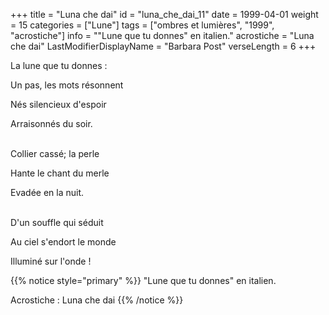 +++
title = "Luna che dai"
id = "luna_che_dai_11"
date = 1999-04-01
weight = 15
categories = ["Lune"]
tags = ["ombres et lumières", "1999", "acrostiche"]
info = "\"Lune que tu donnes\" en italien."
acrostiche = "Luna che dai"
LastModifierDisplayName = "Barbara Post"
verseLength = 6
+++

La lune que tu donnes :

Un pas, les mots résonnent

Nés silencieux d'espoir

Arraisonnés du soir.

 \
Collier cassé; la perle

Hante le chant du merle

Evadée en la nuit.

 \
D'un souffle qui séduit

Au ciel s'endort le monde

Illuminé sur l'onde !

{{% notice style="primary" %}}
\"Lune que tu donnes\" en italien.

Acrostiche : Luna che dai
{{% /notice %}}
